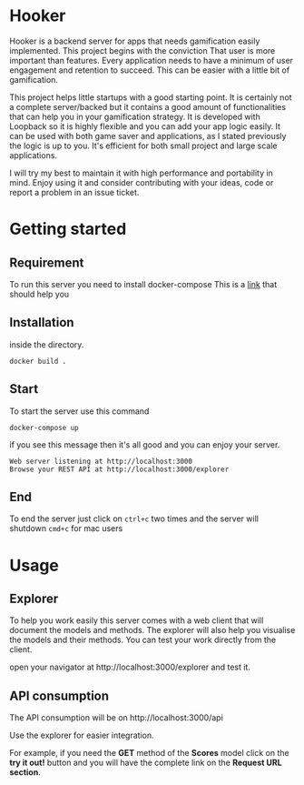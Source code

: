 # Hooker

Hooker is a backend server for apps that needs gamification easily implemented.
This project begins with the conviction That user is more important than features.
Every application needs to have a minimum of user engagement and retention to succeed. 
This can be easier with a little bit of gamification.

This project helps little startups with a good starting point.
It is certainly not a complete server/backed but it contains a good amount of functionalities that can help you in your gamification strategy.
It is developed with Loopback so it is highly flexible and you can add your app logic easily.
It can be used with both game saver and applications, as I stated previously the logic is up to you.
It's efficient for both small project and large scale applications.

I will try my best to maintain it with high performance and portability in mind.
Enjoy using it and consider contributing with your ideas, code or report a problem in an issue ticket.

# Getting started

## Requirement

To run this server you need to install docker-compose
This is a [link](https://docs.docker.com/compose/install/) that should help you

## Installation

inside the directory.

```
docker build .
```

## Start

To start the server use this command

```
docker-compose up
```

if you see this message then it's all good and you can enjoy your server.

```
Web server listening at http://localhost:3000
Browse your REST API at http://localhost:3000/explorer
```

## End

To end the server just click on `ctrl+c` two times and the server will shutdown
`cmd+c` for mac users

# Usage

## Explorer

To help you work easily this server comes with a web client that will document the models and methods.
The explorer will also help you visualise the models and their methods.
You can test your work directly from the client.

open your navigator at http://localhost:3000/explorer and test it.

## API consumption

The API consumption will be on http://localhost:3000/api

Use the explorer for easier integration.

For example, if you need the **GET** method of the **Scores** model click on the **try it out!** button and you will have the complete link on the **Request URL section**.
